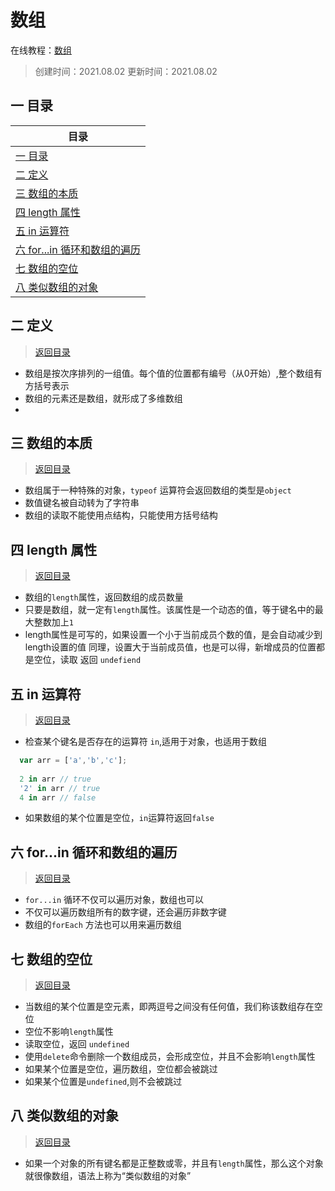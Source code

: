 # 数组
在线教程：[数组](https://wangdoc.com/javascript/types/array.html)
>创建时间：2021.08.02 
>更新时间：2021.08.02
## <a name="chapter-one" id="chapter-one"></a>一 目录

| 目录             | 
| ------------------ | 
| [一 目录](#chapter-one)               |
| [二 定义](#chapter-two)               |
| [三 数组的本质](#chapter-three)               |
| [四 length 属性](#chapter-four)               |
| [五 in 运算符](#chapter-five)               |
| [六 for...in 循环和数组的遍历](#chapter-six)               |
| [七 数组的空位](#chapter-seven)               |
| [八 类似数组的对象](#chapter-eight)               |

## <a name="chapter-two" id="chapter-two"></a>二 定义  
> [返回目录](#chapter-one)

* 数组是按次序排列的一组值。每个值的位置都有编号（从0开始）,整个数组有方括号表示
* 数组的元素还是数组，就形成了多维数组
* 
## <a name="chapter-three" id="chapter-three"></a>三 数组的本质  
> [返回目录](#chapter-one)

* 数组属于一种特殊的对象，`typeof` 运算符会返回数组的类型是`object`
* 数值键名被自动转为了字符串
* 数组的读取不能使用点结构，只能使用方括号结构

## <a name="chapter-four" id="chapter-four"></a>四 length 属性  
> [返回目录](#chapter-one)

* 数组的`length`属性，返回数组的成员数量
* 只要是数组，就一定有`length`属性。该属性是一个动态的值，等于键名中的最大整数加上`1`
* length属性是可写的，如果设置一个小于当前成员个数的值，是会自动减少到length设置的值 同理，设置大于当前成员值，也是可以得，新增成员的位置都是空位，读取 返回 `undefiend`

## <a name="chapter-five" id="chapter-five"></a>五 in 运算符  
> [返回目录](#chapter-one)

* 检查某个键名是否存在的运算符 `in`,适用于对象，也适用于数组
```javascript
  var arr = ['a','b','c'];
  
  2 in arr // true
  '2' in arr // true
  4 in arr // false
```
* 如果数组的某个位置是空位，`in`运算符返回`false`

## <a name="chapter-six" id="chapter-six"></a>六 for...in 循环和数组的遍历  
> [返回目录](#chapter-one)

* `for...in` 循环不仅可以遍历对象，数组也可以
* 不仅可以遍历数组所有的数字键，还会遍历非数字键
* 数组的`forEach` 方法也可以用来遍历数组
## <a name="chapter-seven" id="chapter-seven"></a>七 数组的空位  
> [返回目录](#chapter-one)

* 当数组的某个位置是空元素，即两逗号之间没有任何值，我们称该数组存在空位
* 空位不影响`length`属性
* 读取空位，返回 `undefined`
* 使用`delete`命令删除一个数组成员，会形成空位，并且不会影响`length`属性
* 如果某个位置是空位，遍历数组，空位都会被跳过
* 如果某个位置是`undefined`,则不会被跳过
## <a name="chapter-eight" id="chapter-eight"></a>八 类似数组的对象   
> [返回目录](#chapter-one)

* 如果一个对象的所有键名都是正整数或零，并且有`length`属性，那么这个对象就很像数组，语法上称为“类似数组的对象”